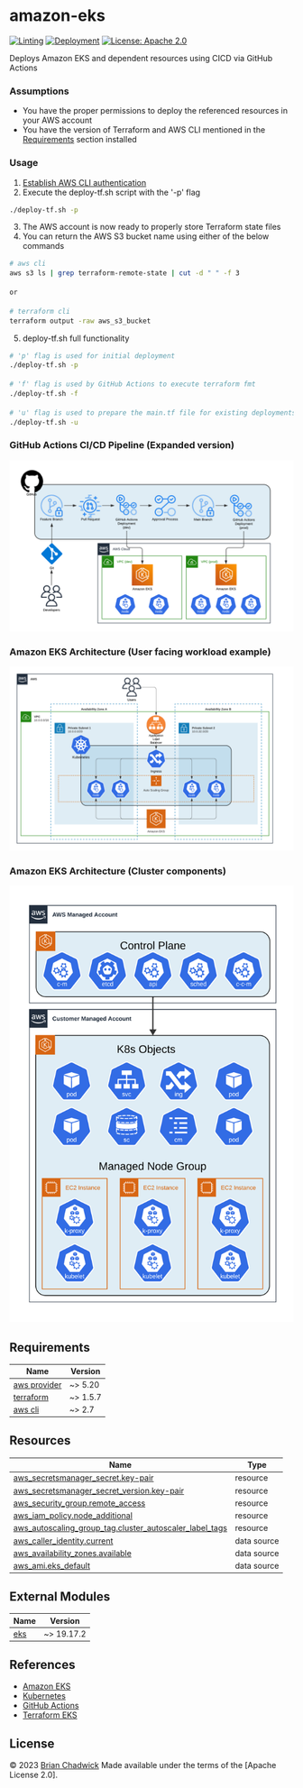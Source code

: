 # amazon-eks

[![Linting](https://github.com/chadwickcloudservices/amazon-eks/actions/workflows/linting.yml/badge.svg)](https://github.com/chadwickcloudservices/amazon-eks/actions/workflows/linting.yml)
[![Deployment](https://github.com/chadwickcloudservices/amazon-eks/actions/workflows/deployment.yml/badge.svg)](https://github.com/chadwickcloudservices/amazon-eks/actions/workflows/deployment.yml)
[![License: Apache 2.0](https://img.shields.io/badge/License-Apache_2.0-purple.svg)](https://opensource.org/licenses/Apache-2.0)

Deploys Amazon EKS and dependent resources using CICD via GitHub Actions

### Assumptions

- You have the proper permissions to deploy the referenced resources in your AWS account
- You have the version of Terraform and AWS CLI mentioned in the [Requirements](https://github.com/chadwickcloudservices/amazon-eks#requirements) section installed

### Usage

1. [Establish AWS CLI authentication]
2. Execute the  deploy-tf.sh script with the '-p' flag
```bash
./deploy-tf.sh -p
```
3. The AWS account is now ready to properly store Terraform state files
4. You can return the AWS S3 bucket name using either of the below commands
```bash
# aws cli
aws s3 ls | grep terraform-remote-state | cut -d " " -f 3

or

# terraform cli
terraform output -raw aws_s3_bucket
```
5. deploy-tf.sh full functionality
```bash
# 'p' flag is used for initial deployment
./deploy-tf.sh -p

# 'f' flag is used by GitHub Actions to execute terraform fmt
./deploy-tf.sh -f

# 'u' flag is used to prepare the main.tf file for existing deployments
./deploy-tf.sh -u
```

### GitHub Actions CI/CD Pipeline (Expanded version)

![alt text](resources/GitHub%20Actions%20Pipeline.png)

### Amazon EKS Architecture (User facing workload example)

![alt text](resources/Amazon%20EKS%20Architecture.png)

### Amazon EKS Architecture (Cluster components)

![alt text](resources/Amazon%20EKS%20Architecture%20-%20Cluster%20components.png)

## Requirements

| Name                                                                                     | Version  |
| -----------------------------------------------------------------------------------------|----------|
| [aws provider](https://registry.terraform.io/providers/hashicorp/aws/latest/docs)        | ~> 5.20  |
| [terraform](https://developer.hashicorp.com/terraform/downloads)                         | ~> 1.5.7 |
| [aws cli](https://docs.aws.amazon.com/cli/latest/userguide/getting-started-install.html) | ~> 2.7   |

## Resources

| Name                                                                                                                                                         | Type        |
| ------------------------------------------------------------------------------------------------------------------------------------------------------------ | ----------- |
| [aws_secretsmanager_secret.key-pair](https://registry.terraform.io/providers/hashicorp/aws/latest/docs/resources/secretsmanager_secret)                      | resource    |
| [aws_secretsmanager_secret_version.key-pair](https://registry.terraform.io/providers/hashicorp/aws/latest/docs/resources/secretsmanager_secret_version)      | resource    |
| [aws_security_group.remote_access](https://registry.terraform.io/providers/hashicorp/aws/latest/docs/resources/security_group)                               | resource    |
| [aws_iam_policy.node_additional](https://registry.terraform.io/providers/hashicorp/aws/latest/docs/resources/iam_policy)                                     | resource    |
| [aws_autoscaling_group_tag.cluster_autoscaler_label_tags](https://registry.terraform.io/providers/hashicorp/aws/latest/docs/resources/autoscaling_group_tag) | resource    |
| [aws_caller_identity.current](https://registry.terraform.io/providers/hashicorp/aws/latest/docs/data-sources/caller_identity)                                | data source |
| [aws_availability_zones.available](https://registry.terraform.io/providers/hashicorp/aws/latest/docs/data-sources/availability_zones)                        | data source |
| [aws_ami.eks_default](https://registry.terraform.io/providers/hashicorp/aws/latest/docs/resources/ami)                                                       | data source |

## External Modules

| Name                                                                              | Version    |
| ----------------------------------------------------------------------------------|------------|
| [eks](https://registry.terraform.io/modules/terraform-aws-modules/eks/aws/latest) | ~> 19.17.2 |

## References

 - [Amazon EKS]
 - [Kubernetes]
 - [GitHub Actions]
 - [Terraform EKS]

## License

© 2023 [Brian Chadwick](https://github.com/chadwickcloudservices)
Made available under the terms of the [Apache License 2.0].

[github actions]: https://docs.github.com/en/actions/quickstart
[aws provider]: https://registry.terraform.io/providers/hashicorp/aws/latest/docs
[terraform]: https://www.terraform.io
[aws cli]: https://docs.aws.amazon.com/cli/latest/userguide/cli-chap-welcome.html
[establish aws cli authentication]: https://docs.aws.amazon.com/cli/latest/userguide/cli-chap-authentication.html
[amazon eks]: https://docs.aws.amazon.com/eks/
[kubernetes]: https://kubernetes.io/docs/home/
[terraform eks]: https://registry.terraform.io/providers/hashicorp/aws/latest/docs/resources/eks_cluster